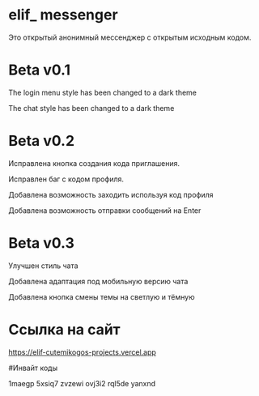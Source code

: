 # elif_ messenger
Это открытый анонимный мессенджер с открытым исходным кодом.

# Beta v0.1

The login menu style has been changed to a dark theme

The chat style has been changed to a dark theme

# Beta v0.2

Исправлена кнопка создания кода приглашения.

Исправлен баг с кодом профиля.

Добавлена возможность заходить используя код профиля

Добавлена возможность отправки сообщений на Enter

# Beta v0.3

Улучшен стиль чата

Добавлена адаптация под мобильную версию чата

Добавлена кнопка смены темы на светлую и тёмную

# Ссылка на сайт

https://elif-cutemikogos-projects.vercel.app

#Инвайт коды

1maegp 5xsiq7 zvzewi ovj3i2 rql5de yanxnd
